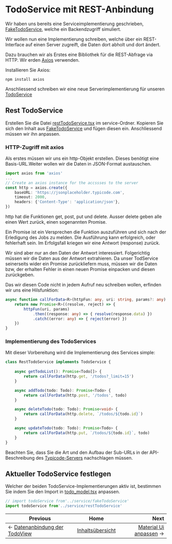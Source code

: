 # TodoService mit REST-Anbindung

Wir haben uns bereits eine Serviceimplementierung geschrieben, [FakeTodoService](../src/service/fakeTodoService.tsx), welche ein Backendzugriff simuliert.

Wir wollen nun eine Implementierung schreiben, welche über ein REST-Interface auf einen Server zugreift, die Daten dort abholt und dort ändert.

Dazu brauchen wir als Erstes eine Bibliothek für die REST-Abfrage via HTTP. Wir erden [Axios](https://github.com/axios/axios#features) verwenden.

Installieren Sie Axios:
```
npm install axios
```
Anschliessend schreiben wir eine neue Serverimplementierung für unseren [TodoService](../src/service/TodoService.tsx)

## Rest TodoService

Erstellen Sie die Datei [restTodoService.tsx](../src/service/restTodoService.tsx) im service-Ordner. Kopieren Sie sich den Inhalt aus [FakeTodoService](../src/service/fakeTodoService.tsx) und fügen diesen ein. Anschliessend müssen wir ihn anpassen.

### HTTP-Zugriff mit axios

Als erstes müssen wir uns ein http-Objekt erstellen. Dieses benötigt eine Basis-URL.Weiter wollen wir die Daten in JSON-Format austauschen.

```typescript
import axios from 'axios'
...
// Create an axios instance for the accssses to the server
const http = axios.create({
    baseURL: 'https://jsonplaceholder.typicode.com',
    timeout: 2000,
    headers: {'Content-Type': 'application/json'},
})
```

http hat die Funktionen get, post, put und delete.
Ausser delete geben alle einen Wert zurück, einen sogenannten Promise.

Ein Promise ist ein Versprechen die Funktion auszuführen und sich nach der Erledigung des Jobs zu melden. Die Ausführung kann erfolgreich, oder fehlerhaft sein. Im Erfolgsfall kriegen wir eine Antwort (response) zurück.

Wir sind aber nur an den Daten der Antwort interessiert. Folgerichtig müssen wir die Daten aus der Antwort extrahieren. Da unser TodService seinerseits wider ein Promise zurückliefern muss, müssen wir die Daten bzw, der erhalten Fehler in einen neuen Promise einpacken und diesen zurückgeben.

Das wir diesen Code nicht in jedem Aufruf neu schreiben wollen, erfinden wir uns eine Hilsfunktion:

```typescript
async function callForData<R>(httpFun: any, uri: string, params?: any): Promise<R> {
    return new Promise<R>((resolve, reject) => {
        httpFun(uri, params)
            .then((response: any) => { resolve(response.data) })
            .catch((error: any) => { reject(error) })
    })
}
```
### Implementierung des TodoServices

Mit dieser Vorbereitung wird die Implementierung des Services simple:

```typescript
class RestTodoService implements TodoService {
    
    async getTodoList(): Promise<Todo[]> {
        return callForData(http.get, '/todos?_limit=15')
    }

    async addTodo(todo: Todo): Promise<Todo> {
        return callForData(http.post, '/todos', todo)
    }

    async deleteTodo(todo: Todo): Promise<void> {
        return callForData(http.delete, `/todos/${todo.id}`)
    }

    async updateTodo(todo: Todo): Promise<Todo> {
        return callForData(http.put, `/todos/${todo.id}`, todo)
    }
}
```

Beachten Sie, dass Sie die Art und den Aufbau der Sub-URLs in der API-Beschreibung des [Typicode-Servers](https://jsonplaceholder.typicode.com) nachschlagen müssen.

## Aktueller TodoService festlegen

Welcher der beiden TodoService-Implementierungen aktiv ist, bestimmen Sie indem Sie den Import in [todo_model.tsx](../src/model/todo_model.tsx) anpassen.

```typescript
// import todoService from'../service/fakeTodoService'
import todoService from'../service/restTodoService'
```

| Previous | Home | Next  |
| -------- |:----:| -----:|
| <- [Datenanbindung der TodoView](./todo_form_with_data.md) | [Inhaltsübersicht](./setup_project.md) | [Material Ui anpassen](./fun_with_materialui.md) ->